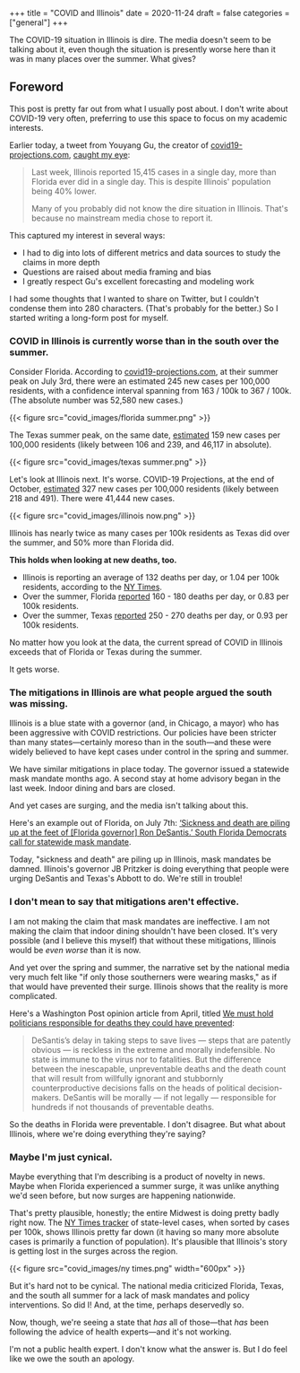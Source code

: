 +++
title = "COVID and Illinois"
date = 2020-11-24
draft = false
categories = ["general"]
+++

The COVID-19 situation in Illinois is dire. The media doesn't seem to be talking about it, even though the situation is presently worse here than it was in many places over the summer. What gives?

<!--more-->

## Foreword
This post is pretty far out from what I usually post about. I don't write about COVID-19 very often, preferring to use this space to focus on my academic interests. 

Earlier today, a tweet from Youyang Gu, the creator of [covid19-projections.com](https://covid19-projections.com), [caught my eye](https://twitter.com/youyanggu/status/1331341646928207873):

> Last week, Illinois reported 15,415 cases in a single day, more than Florida ever did in a single day. This is despite Illinois' population being 40% lower.
>
> Many of you probably did not know the dire situation in Illinois. That's because no mainstream media chose to report it.

This captured my interest in several ways:

 * I had to dig into lots of different metrics and data sources to study the claims in more depth
 * Questions are raised about media framing and bias
 * I greatly respect Gu's excellent forecasting and modeling work

I had some thoughts that I wanted to share on Twitter, but I couldn't condense them into 280 characters.
(That's probably for the better.)
So I started writing a long-form post for myself.


### COVID in Illinois is currently worse than in the south over the summer.

Consider Florida. According to [covid19-projections.com](https://covid19-projections.com/infections/us-fl), at their summer peak on July 3rd, there were an estimated 245 new cases per 100,000 residents, with a confidence interval spanning from 163 / 100k to 367 / 100k. (The absolute number was 52,580 new cases.)

{{< figure src="covid_images/florida summer.png" >}}

The Texas summer peak, on the same date, [estimated](https://covid19-projections.com/infections/us-tx) 159 new cases per 100,000 residents (likely between 106 and 239, and 46,117 in absolute).

{{< figure src="covid_images/texas summer.png" >}}

Let's look at Illinois next. It's worse. COVID-19 Projections, at the end of October, [estimated](https://covid19-projections.com/infections/us-il) 327 new cases per 100,000 residents (likely between 218 and 491). There were 41,444 new cases.

{{< figure src="covid_images/illinois now.png" >}}

Illinois has nearly twice as many cases per 100k residents as Texas did over the summer, and 50% more than Florida did. 

**This holds when looking at new deaths, too.** 
 - Illinois is reporting an average of 132 deaths per day, or 1.04 per 100k residents, according to the [NY Times](https://www.nytimes.com/interactive/2020/us/coronavirus-us-cases.html). 
 - Over the summer, Florida [reported](https://covid19-projections.com/us-fl) 160 - 180 deaths per day, or 0.83 per 100k residents. 
 - Over the summer, Texas [reported](https://covid19-projections.com/us-tx) 250 - 270 deaths per day, or 0.93 per 100k residents.

No matter how you look at the data, the current spread of COVID in Illinois exceeds that of Florida or Texas during the summer. 

It gets worse.


### The mitigations in Illinois are what people argued the south was missing.

Illinois is a blue state with a governor (and, in Chicago, a mayor) who has been aggressive with COVID restrictions. Our policies have been stricter than many states—certainly moreso than in the south—and these were widely believed to have kept cases under control in the spring and summer.

We have similar mitigations in place today. The governor issued a statewide mask mandate months ago. A second stay at home advisory began in the last week. Indoor dining and bars are closed. 

And yet cases are surging, and the media isn't talking about this.

Here's an example out of Florida, on July 7th: [‘Sickness and death are piling up at the feet of [Florida governor] Ron DeSantis.’ South Florida Democrats call for statewide mask mandate](https://www.sun-sentinel.com/news/politics/fl-ne-congress-covid-desantis-mask-mandate-20200707-nf3kflvcpzdbbfu6rghvhxx2iu-story.html).

Today, "sickness and death" are piling up in Illinois, mask mandates be damned. Illinois's governor JB Pritzker is doing everything that people were urging DeSantis and Texas's Abbott to do. We're still in trouble!

### I don't mean to say that mitigations aren't effective.

I am not making the claim that mask mandates are ineffective. I am not making the claim that indoor dining shouldn't have been closed. It's very possible (and I believe this myself) that without these mitigations, Illinois would be *even worse* than it is now.

And yet over the spring and summer, the narrative set by the national media very much felt like "if only those southerners were wearing masks," as if that would have prevented their surge. Illinois shows that the reality is more complicated. 

Here's a Washington Post opinion article from April, titled [We must hold politicians responsible for deaths they could have prevented](https://www.washingtonpost.com/opinions/2020/04/01/we-must-hold-politicians-responsible-deaths-they-could-have-prevented/):

> DeSantis’s delay in taking steps to save lives — steps that are patently obvious — is reckless in the extreme and morally indefensible. No state is immune to the virus nor to fatalities. But the difference between the inescapable, unpreventable deaths and the death count that will result from willfully ignorant and stubbornly counterproductive decisions falls on the heads of political decision-makers. DeSantis will be morally — if not legally — responsible for hundreds if not thousands of preventable deaths.

So the deaths in Florida were preventable. I don't disagree. But what about Illinois, where we're doing everything they're saying?


### Maybe I'm just cynical.
Maybe everything that I'm describing is a product of novelty in news. Maybe when Florida experienced a summer surge, it was unlike anything we'd seen before, but now surges are happening nationwide.

That's pretty plausible, honestly; the entire Midwest is doing pretty badly right now. The [NY Times tracker](https://www.nytimes.com/interactive/2020/us/coronavirus-us-cases.html#states) of state-level cases, when sorted by cases per 100k, shows Illinois pretty far down (it having so many more absolute cases is primarily a function of population). It's plausible that Illinois's story is getting lost in the surges across the region.

{{< figure src="covid_images/ny times.png" width="600px" >}}

But it's hard not to be cynical. The national media criticized Florida, Texas, and the south all summer for a lack of mask mandates and policy interventions. So did I! And, at the time, perhaps deservedly so. 

Now, though, we're seeing a state that *has* all of those—that *has* been following the advice of health experts—and it's not working.

I'm not a public health expert. I don't know what the answer is. But I do feel like we owe the south an apology.

